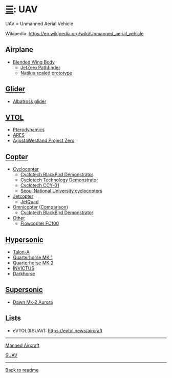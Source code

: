 [&#9776;](readme.md#categories): UAV
====================================

UAV = Unmanned Aerial Vehicle

Wikipedia: <https://en.wikipedia.org/wiki/Unmanned_aerial_vehicle>


## Airplane
- [Blended Wing Body](Airplane.BlendedWingBody.md)
  - [JetZero Pathfinder](Airplane.BlendedWingBody.md#jetzero-pathfinder)
  - [Natilus scaled prototype](Airplane.BlendedWingBody.md#natilus-scaled-prototype)

## [Glider](Glider.md#uav)
- [Albatross glider](Glider.md#albatross-glider)

## [VTOL](UAV.VTOL.md)
- [Pterodynamics](UAV.VTOL.md#pterodynamics-transwing-p4)
- [ARES](UAV.VTOL.md#ares)
- [AgustaWestland Project Zero](UAV.VTOL.md#agustawestland-project-zero)

## [Copter](UAV.Copter.md)
- [Cyclocopter](Cyclocopter.md#uav)
  - [Cyclotech BlackBird Demonstrator](Cyclocopter.md#cyclotech-blackbird-demonstrator)
  - [Cyclotech Technology Demonstrator](Cyclocopter.md#cyclotech-technology-demonstrator)
  - [Cyclotech CCY-01](Cyclocopter.md#cyclotech-ccy-01)
  - [Seoul National University cyclocopters](Cyclocopter.md#seoul-national-university-cyclocopters)
- [Jetcopter](Jetcopter.md#uav)
  - [JetQuad](Jetcopter.md#jetquad)
- [Omnicopter](Omnicopter.md#uav) ([Comparison](Omnicopter.md#comparison))
  - [Cyclotech BlackBird Demonstrator](Omnicopter.md#cyclotech-blackbird-demonstrator)
- [Other](UAV.Copter.md#other)
  - [Flowcopter FC100](UAV.Copter.md#flowcopter-fc100)

## [Hypersonic](Supersonic.md#uav-hypersonic)
- [Talon-A](Supersonic.md#talon-a)
- [Quarterhorse MK 1](Supersonic.md#quarterhorse-mk-1)
- [Quarterhorse MK 2](Supersonic.md#quarterhorse-mk-2)
- [INVICTUS](Supersonic.md#invictus)
- [Darkhorse](Supersonic.md#darkhorse)

## [Supersonic](Supersonic.md#uav-supersonic)
- [Dawn Mk-2 Aurora](Supersonic.md#dawn-mk-2-aurora)

## Lists

- eVTOL(&SUAV): <https://evtol.news/aircraft>



---
[Manned Aircraft](Aircraft.md)

[SUAV](SUAV.md)



---
[Back to readme](readme.md)
